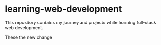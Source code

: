 # learning-web-development
This repository contains my journey and projects while learning full-stack web development.



These the new change
